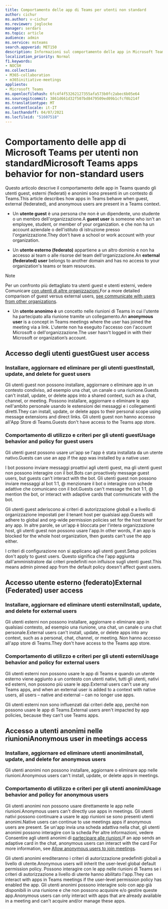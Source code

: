 ```yaml
---
title: Comportamento delle app di Teams per utenti non standard
author: cichur
ms.author: v-cichur
ms.reviewer: joglocke
manager: serdars
ms.topic: article
audience: admin
ms.service: msteams
search.appverid: MET150
description: Informazioni sul comportamento delle app in Microsoft Teams per gli utenti non standard.
localization_priority: Normal
f1.keywords:
- NOCSH
ms.collection:
- M365-collaboration
- m365initiative-meetings
appliesto:
- Microsoft Teams
ms.openlocfilehash: 6fc4f4f53262127355afa573b0fc2abec6b05e64
ms.sourcegitcommit: 3861d661d32f507bd8479509ed09b1cfcf0b214f
ms.translationtype: MT
ms.contentlocale: it-IT
ms.lasthandoff: 04/07/2021
ms.locfileid: "51607518"
---
```

# <a name="microsoft-teams-apps-behavior-for-non-standard-users"></a><span data-ttu-id="3e74d-103">Comportamento delle app di Microsoft Teams per utenti non standard</span><span class="sxs-lookup"><span data-stu-id="3e74d-103">Microsoft Teams apps behavior for non-standard users</span></span>

<span data-ttu-id="3e74d-104">Questo articolo descrive il comportamento delle app in Teams quando gli utenti guest, esterni (federati) e anonimi sono presenti in un contesto di Teams.</span><span class="sxs-lookup"><span data-stu-id="3e74d-104">This article describes how apps in Teams behave when guest, external (federated), and anonymous users are present in a Teams context.</span></span>

- <span data-ttu-id="3e74d-105">Un **utente guest** è una persona che non è un dipendente, uno studente o un membro dell'organizzazione.</span><span class="sxs-lookup"><span data-stu-id="3e74d-105">A **guest user** is someone who isn't an employee, student, or member of your organization.</span></span> <span data-ttu-id="3e74d-106">e che non ha un account aziendale o dell'istituto di istruzione presso l'organizzazione.</span><span class="sxs-lookup"><span data-stu-id="3e74d-106">They don't have a school or work account with your organization.</span></span>

- <span data-ttu-id="3e74d-107">Un **utente esterno (federato)** appartiene a un altro dominio e non ha accesso ai team o alle risorse del team dell'organizzazione.</span><span class="sxs-lookup"><span data-stu-id="3e74d-107">An **external (federated) user** belongs to another domain and has no access to your organization's teams or team resources.</span></span>

>[!Note]
> <span data-ttu-id="3e74d-108">Per un confronto più dettagliato tra utenti guest e utenti esterni, vedere Comunicare [con utenti di altre organizzazioni.](./communicate-with-users-from-other-organizations.md)</span><span class="sxs-lookup"><span data-stu-id="3e74d-108">For a more detailed comparison of guest versus external users, [see communicate with users from other organizations](./communicate-with-users-from-other-organizations.md).</span></span>

- <span data-ttu-id="3e74d-109">Un **utente anonimo è** un concetto nelle riunioni di Teams in cui l'utente ha partecipato alla riunione tramite un collegamento.</span><span class="sxs-lookup"><span data-stu-id="3e74d-109">An **anonymous user** is a concept in Teams meetings where the user has joined the meeting via a link.</span></span> <span data-ttu-id="3e74d-110">L'utente non ha eseguito l'accesso con l'account Microsoft o dell'organizzazione.</span><span class="sxs-lookup"><span data-stu-id="3e74d-110">The user hasn't logged in with their Microsoft or organization’s account.</span></span>

## <a name="guest-user-access"></a><span data-ttu-id="3e74d-111">Accesso degli utenti guest</span><span class="sxs-lookup"><span data-stu-id="3e74d-111">Guest user access</span></span>

### <a name="install-update-and-delete-for-guest-users"></a><span data-ttu-id="3e74d-112">Installare, aggiornare ed eliminare per gli utenti guest</span><span class="sxs-lookup"><span data-stu-id="3e74d-112">Install, update, and delete for guest users</span></span>

<span data-ttu-id="3e74d-113">Gli utenti guest non possono installare, aggiornare o eliminare app in un contesto condiviso, ad esempio una chat, un canale o una riunione.</span><span class="sxs-lookup"><span data-stu-id="3e74d-113">Guests can't install, update, or delete apps into a shared context, such as a chat, channel, or meeting.</span></span> <span data-ttu-id="3e74d-114">Possono installare, aggiornare o eliminare le app nell'ambito personale usando le estensioni dei messaggi e i collegamenti diretti.</span><span class="sxs-lookup"><span data-stu-id="3e74d-114">They can install, update, or delete apps to their personal scope using message extensions and direct links.</span></span> <span data-ttu-id="3e74d-115">Gli utenti guest non hanno accesso all'App Store di Teams.</span><span class="sxs-lookup"><span data-stu-id="3e74d-115">Guests don't have access to the Teams app store.</span></span>

### <a name="usage-behavior-and-policy-for-guest-users"></a><span data-ttu-id="3e74d-116">Comportamento di utilizzo e criteri per gli utenti guest</span><span class="sxs-lookup"><span data-stu-id="3e74d-116">Usage behavior and policy for guest users</span></span>

<span data-ttu-id="3e74d-117">Gli utenti guest possono usare un'app se l'app è stata installata da un utente nativo.</span><span class="sxs-lookup"><span data-stu-id="3e74d-117">Guests can use an app if the app was installed by a native user.</span></span>

<span data-ttu-id="3e74d-118">I bot possono inviare messaggi proattivi agli utenti guest, ma gli utenti guest non possono interagire con il bot.</span><span class="sxs-lookup"><span data-stu-id="3e74d-118">Bots can proactively message guest users, but guests can't interact with the bot.</span></span> <span data-ttu-id="3e74d-119">Gli utenti guest non possono inviare messaggi al bot 1:1, @ menzionare il bot o interagire con schede adattive che comunicano con il bot.</span><span class="sxs-lookup"><span data-stu-id="3e74d-119">Guests can't message the bot 1:1, @ mention the bot, or interact with adaptive cards that communicate with the bot.</span></span>

<span data-ttu-id="3e74d-120">Gli utenti guest aderiscono ai criteri di autorizzazione globali e a livello di organizzazione impostati per il tenant host per qualsiasi app.</span><span class="sxs-lookup"><span data-stu-id="3e74d-120">Guests will adhere to global and org-wide permission policies set for the host tenant for any app.</span></span> <span data-ttu-id="3e74d-121">In altre parole, se un'app è bloccata per l'intera organizzazione host, gli utenti guest non possono usare l'app.</span><span class="sxs-lookup"><span data-stu-id="3e74d-121">In other words, if an app is blocked for the whole host organization, then guests can't use the app either.</span></span>

<span data-ttu-id="3e74d-122">I criteri di configurazione non si applicano agli utenti guest.</span><span class="sxs-lookup"><span data-stu-id="3e74d-122">Setup policies don't apply to guest users.</span></span> <span data-ttu-id="3e74d-123">Questo significa che l'app aggiunta dall'amministratore dai criteri predefiniti non influisce sugli utenti guest.</span><span class="sxs-lookup"><span data-stu-id="3e74d-123">This means admin pinned app from the default policy doesn't affect guest users.</span></span>

## <a name="external-federated-user-access"></a><span data-ttu-id="3e74d-124">Accesso utente esterno (federato)</span><span class="sxs-lookup"><span data-stu-id="3e74d-124">External (Federated) user access</span></span>

### <a name="install-update-and-delete-for-external-users"></a><span data-ttu-id="3e74d-125">Installare, aggiornare ed eliminare utenti esterni</span><span class="sxs-lookup"><span data-stu-id="3e74d-125">Install, update, and delete for external users</span></span>

<span data-ttu-id="3e74d-126">Gli utenti esterni non possono installare, aggiornare o eliminare app in qualsiasi contesto, ad esempio una riunione, una chat, un canale o una chat personale.</span><span class="sxs-lookup"><span data-stu-id="3e74d-126">External users can't install, update, or delete apps into any context, such as a personal, chat, channel, or meeting.</span></span> <span data-ttu-id="3e74d-127">Non hanno accesso all'app store di Teams.</span><span class="sxs-lookup"><span data-stu-id="3e74d-127">They don't have access to the Teams app store.</span></span>

### <a name="usage-behavior-and-policy-for-external-users"></a><span data-ttu-id="3e74d-128">Comportamento di utilizzo e criteri per gli utenti esterni</span><span class="sxs-lookup"><span data-stu-id="3e74d-128">Usage behavior and policy for external users</span></span>

<span data-ttu-id="3e74d-129">Gli utenti esterni non possono usare le app di Teams e quando un utente esterno viene aggiunto a un contesto con utenti nativi, tutti gli utenti, nativi ed esterni, non possono più usare le app.</span><span class="sxs-lookup"><span data-stu-id="3e74d-129">External users can't use any Teams apps, and when an external user is added to a context with native users, all users – native and external – can no longer use apps.</span></span>

<span data-ttu-id="3e74d-130">Gli utenti esterni non sono influenzati dai criteri delle app, perché non possono usare le app di Teams.</span><span class="sxs-lookup"><span data-stu-id="3e74d-130">External users aren't impacted by app policies, because they can't use Teams apps.</span></span>

## <a name="anonymous-user-in-meetings-access"></a><span data-ttu-id="3e74d-131">Accesso a utenti anonimi nelle riunioni</span><span class="sxs-lookup"><span data-stu-id="3e74d-131">Anonymous user in meetings access</span></span>

### <a name="install-update-and-delete-for-anonymous-users"></a><span data-ttu-id="3e74d-132">Installare, aggiornare ed eliminare utenti anonimi</span><span class="sxs-lookup"><span data-stu-id="3e74d-132">Install, update, and delete for anonymous users</span></span>

<span data-ttu-id="3e74d-133">Gli utenti anonimi non possono installare, aggiornare o eliminare app nelle riunioni.</span><span class="sxs-lookup"><span data-stu-id="3e74d-133">Anonymous users can't install, update, or delete apps in meetings.</span></span>

### <a name="usage-behavior-and-policy-for-anonymous-users"></a><span data-ttu-id="3e74d-134">Comportamento di utilizzo e criteri per gli utenti anonimi</span><span class="sxs-lookup"><span data-stu-id="3e74d-134">Usage behavior and policy for anonymous users</span></span>

<span data-ttu-id="3e74d-135">Gli utenti anonimi non possono usare direttamente le app nelle riunioni.</span><span class="sxs-lookup"><span data-stu-id="3e74d-135">Anonymous users can't directly use apps in meetings.</span></span> <span data-ttu-id="3e74d-136">Gli utenti nativi possono continuare a usare le app riunioni se sono presenti utenti anonimi.</span><span class="sxs-lookup"><span data-stu-id="3e74d-136">Native users can continue to use meetings apps if anonymous users are present.</span></span> <span data-ttu-id="3e74d-137">Se un'app invia una scheda adattiva nella chat, gli utenti anonimi possono interagire con la scheda Per altre informazioni, vedere Consentire agli utenti anonimi di [partecipare alle riunioni.](https://docs.microsoft.com/microsoftteams/meeting-settings-in-teams#allow-anonymous-users-to-join-meetings)</span><span class="sxs-lookup"><span data-stu-id="3e74d-137">If an app sends an adaptive card in the chat, anonymous users can interact with the card For more information, see [Allow anonymous users to join meetings](https://docs.microsoft.com/microsoftteams/meeting-settings-in-teams#allow-anonymous-users-to-join-meetings).</span></span>

<span data-ttu-id="3e74d-138">Gli utenti anonimi erediteranno i criteri di autorizzazione predefiniti globali a livello di utente.</span><span class="sxs-lookup"><span data-stu-id="3e74d-138">Anonymous users will inherit the user-level global default permission policy.</span></span> <span data-ttu-id="3e74d-139">Possono interagire con le app nelle riunioni di Teams se i criteri di autorizzazione a livello di utente hanno abilitato l'app.</span><span class="sxs-lookup"><span data-stu-id="3e74d-139">They can interact with apps in Teams meetings if the user-level permission policy has enabled the app.</span></span> <span data-ttu-id="3e74d-140">Gli utenti anonimi possono interagire solo con app già disponibili in una riunione e che non possono acquisire e/o gestire queste app.</span><span class="sxs-lookup"><span data-stu-id="3e74d-140">Anonymous users can only interact with apps that are already available in a meeting and can't acquire and/or manage these apps.</span></span>
